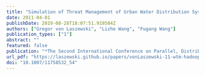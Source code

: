 ```yaml
---
title: "Simulation of Threat Management of Urban Water Distribution Systems with Grid Workflow"
date: 2011-04-01
publishDate: 2019-08-28T18:07:51.919584Z
authors: ["Gregor von Laszewski", "Lizhe Wang", "Fugang Wang"]
publication_types: ["1"]
abstract: ""
featured: false
publication: "*The Second International Conference on Parallel, Distributed, Grid and Cloud Computing for Engineering*"
url_pdf: "https://laszewski.github.io/papers/vonLaszewski-11-wtm-hadoop.pdf"
doi: "10.1007/11758532_54"
---
```


